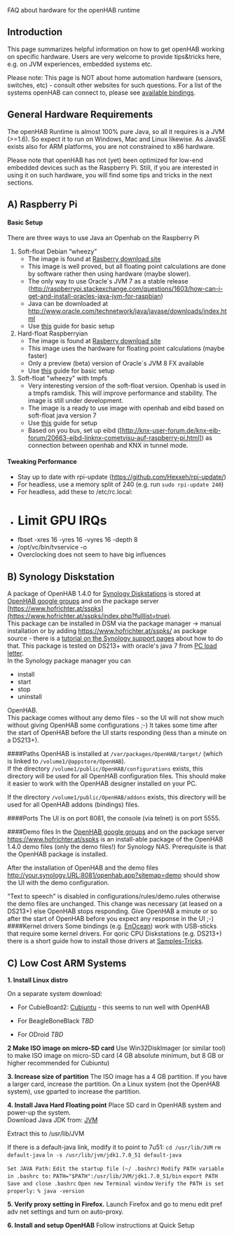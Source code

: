 FAQ about hardware for the openHAB runtime

## Introduction

This page summarizes helpful information on how to get openHAB working on specific hardware.
Users are very welcome to provide tips&tricks here, e.g. on JVM experiences, embedded systems etc.

Please note: This page is NOT about home automation hardware (sensors, switches, etc) - consult other websites for such questions. For a list of the systems openHAB can connect to, please see [available bindings](Bindings).

## General Hardware Requirements

The openHAB Runtime is almost 100% pure Java, so all it requires is a JVM (>=1.6). So expect it to run on Windows, Mac and Linux likewise. As JavaSE exists also for ARM platforms, you are not constrained to x86 hardware.

Please note that openHAB has not (yet) been optimized for low-end embedded devices such as the Raspberry Pi. Still, if you are interested in using it on such hardware, you will find some tips and tricks in the next sections.



## A) Raspberry Pi

#### Basic Setup

There are three ways to use Java an Openhab on the Raspberry Pi

1. Soft-float Debian “wheezy”
    - The image is found at [Rasberry download site](http://www.raspberrypi.org/downloads)
    - This image is well proved, but all floating point calculations are done by software rather then using hardware (maybe slower).
    - The only way to use Oracle´s JVM 7 as a stable release (http://raspberrypi.stackexchange.com/questions/1603/how-can-i-get-and-install-oracles-java-jvm-for-raspbian)
    - Java can be downloaded at http://www.oracle.com/technetwork/java/javase/downloads/index.html
    - Use [this](http://www.savagehomeautomation.com/projects/raspberry-pi-installing-oracle-java-runtime-environment-jre.html) guide for basic setup
1. Hard-float Raspberryian
    - The image is found at [Rasberry download site](http://www.raspberrypi.org/downloads)
    - This image uses the hardware for floating point calculations (maybe faster)
    - Only a preview (beta) version of Oracle´s JVM 8 FX available
    - Use [this](http://javafx.steveonjava.com/javafx-on-raspberry-pi-3-easy-steps/) guide for basic setup
1. Soft-float "wheezy" with tmpfs
    - Very interesting version of the soft-float version. Openhab is used in a tmpfs ramdisk. This will improve performance and stability. The image is still under development.
    - The image is a ready to use image with openhab and eibd based on soft-float java version 7
    - Use [this](https://github.com/cribskip/OpenHABpi/wiki/Getting-Started) guide for setup
    - Based on you bus, set up eibd ([http://knx-user-forum.de/knx-eib-forum/20663-eibd-linknx-cometvisu-auf-raspberry-pi.html]) as connection between openhab and KNX in tunnel mode.

#### Tweaking Performance

- Stay up to date with rpi-update (https://github.com/Hexxeh/rpi-update/)
- For headless, use a memory split of 240 (e.g. run `sudo rpi-update 240`)
- For headless, add these to /etc/rc.local:
- # Limit GPU IRQs
- fbset -xres 16 -yres 16 -vyres 16 -depth 8
- /opt/vc/bin/tvservice -o
- Overclocking does not seem to have big influences



## B) Synology Diskstation
A package of OpenHAB 1.4.0 for [Synology Diskstations](http://www.synology.com/en-us/products/index) is stored at [OpenHAB google groups](https://groups.google.com/d/msg/openhab/lrzcZDYI3Ug/hLJF-sUUjgMJ) and on the package server [https://www.hofrichter.at/sspks](https://www.hofrichter.at/sspks/index.php?fulllist=true).  
This package can be installed in DSM via the package manager -> manual installation or by adding https://www.hofrichter.at/sspks/ as package source - there is a [tutorial on the Synology support pages](http://www.synology.com/en-us/support/tutorials/500) about how to do that.
This package is tested on DS213+ with oracle's java 7 from [PC load letter](http://pcloadletter.co.uk/2011/08/23/java-package-for-synology/).  
In the Synology package manager you can
* install
* start
* stop
* uninstall

OpenHAB.  
This package comes without any demo files - so the UI will not show much without giving OpenHAB some configurations ;-)
It takes some time after the start of OpenHAB before the UI starts responding (less than a minute on a DS213+).

####Paths
OpenHAB is installed at `/var/packages/OpenHAB/target/` (which is linked to `/volume1/@appstore/OpenHAB`).  
If the directory `/volume1/public/OpenHAB/configurations` exists, this directory will be used for all OpenHAB configuration files. This should make it easier to work with the OpenHAB designer installed on your PC.

If the directory `/volume1/public/OpenHAB/addons` exists, this directory will be used for all OpenHAB addons (bindings) files.

####Ports
The UI is on port 8081, the console (via telnet) is on port 5555.  

####Demo files
In the [OpenHAB google groups](https://groups.google.com/d/msg/openhab/lrzcZDYI3Ug/94XD81A9TYAJ) and on the package server https://www.hofrichter.at/sspks is an install-able package of the OpenHAB 1.4.0 demo files (only the demo files!) for Synology NAS. Prerequisite is that the OpenHAB package is installed.

After the installation of OpenHAB and the demo files http://your.synology.URL:8081/openhab.app?sitemap=demo should show the UI with the demo configuration.

"Text to speech" is disabled in configurations/rules/demo.rules otherwise the demo files are unchanged. This change was necessary (at leased on a DS213+) else OpenHAB stops responding.
Give OpenHAB a minute or so after the start of OpenHAB before you expect any response in the UI ;-)
####Kernel drivers
Some bindings (e.g. [EnOcean](https://github.com/openhab/openhab/wiki/EnOcean-Binding)) work with USB-sticks that require some kernel drivers. For qoric CPU Diskstations (e.g. DS213+) there is a short guide how to install those drivers at [Samples-Tricks](https://github.com/openhab/openhab/wiki/Samples-Tricks#enocean-binding-on-synology-ds213-kernel-driver-package).  



## C) Low Cost ARM Systems

**1. Install Linux distro**

On a separate system download:

* For CubieBoard2:
[Cubiuntu](http://dl.cubieboard.org/cubiuntux/cubiuntu/) - this seems to run well with OpenHAB

* For BeagleBoneBlack
_TBD_

* For ODroid
_TBD_

**2 Make ISO image on micro-SD card**
Use Win32DiskImager (or similar tool) to make ISO image on micro-SD card (4 GB absolute minimum, but 8 GB or higher recommended for Cubiuntu)

**3. Increase size of partition** 
The ISO image has a 4 GB partition.  If you have a larger card, increase the partition.  On a Linux system (not the OpenHAB system), use gparted to increase the partition.

**4. Install Java Hard Floating point** 
Place SD card in OpenHAB system and power-up the system.  
Download Java JDK from:
[JVM](http://download.oracle.com/otn-pub/java/jdk/7u51-b13/jdk-7u51-linux-arm-vfp-hflt.tar.gz)

Extract this to /usr/lib/JVM

If there is a default-java link, modify it to point to 7u51:
`cd /usr/lib/JVM`
`rm default-java`
`ln -s /usr/lib/jvm/jdk1.7.0_51 default-java`

`Set JAVA Path:`
    `Edit the startup file (~/ .bashrc)`
        `Modify PATH variable in .bashrc to:`
            `PATH="$PATH":/usr/lib/JVM/jdk1.7.0_51/bin`
            `export PATH`
    `Save and close .bashrc`
    `Open new Terminal window`
        `Verify the PATH is set properly:`
        `% java -version`

**5. Verify proxy setting in Firefox.**  Launch Firefox and go to menu edit pref adv net settings and turn on auto-proxy.

**6. Install and setup OpenHAB**   Follow instructions at Quick Setup

